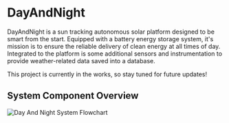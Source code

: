 # DayAndNight

DayAndNight is a sun tracking autonomous solar platform designed to be smart from the start. Equipped with a battery energy storage system, it's mission is to ensure the reliable delivery of clean energy at all times of day. Integrated to the platform is some additional sensors and instrumentation to provide weather-related data saved into a database. 

This project is currently in the works, so stay tuned for future updates!

## System Component Overview

![Day And Night System Flowchart](https://github.com/DukeofWaterloo/DayAndNight/assets/59591006/92c81b61-9f8a-4e44-b3fe-6ee5e8cb874e)
